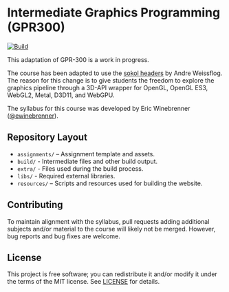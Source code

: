 # Intermediate Graphics Programming (GPR300)

[![Build](/../../actions/workflows/main.yml/badge.svg)](/../../actions/workflows/main.yml)

This adaptation of GPR-300 is a work in progress.

The course has been adapted to use the [sokol headers](https://github.com/floooh/sokol) by Andre Weissflog. The reason for this change is to give students the freedom to explore the graphics pipeline through a 3D-API wrapper for OpenGL, OpenGL ES3, WebGL2, Metal, D3D11, and WebGPU.

The syllabus for this course was developed by Eric Winebrenner ([@ewinebrenner](https://github.com/ewinebrenner)).


## Repository Layout

*   `assignments/` – Assignment template and assets.
*   `build/` - Intermediate files and other build output. 
*   `extra/` - Files used during the build process.
*   `libs/` - Required external libraries.
*   `resources/` – Scripts and resources used for building the website.


## Contributing

To maintain alignment with the syllabus, pull requests adding additional subjects and/or material to the course will likely not be merged. However, bug reports and bug fixes are welcome.


## License

This project is free software; you can redistribute it and/or modify it under
the terms of the MIT license.
See [LICENSE](LICENSE) for details.

